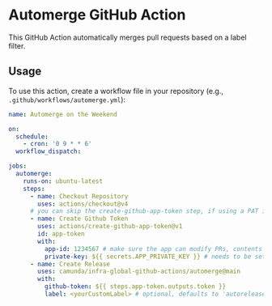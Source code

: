 # Automerge GitHub Action

This GitHub Action automatically merges pull requests based on a label filter.

## Usage

To use this action, create a workflow file in your repository (e.g., `.github/workflows/automerge.yml`):

```yaml
name: Automerge on the Weekend

on:
  schedule:
    - cron: '0 9 * * 6'
  workflow_dispatch:

jobs:
  automerge:
    runs-on: ubuntu-latest
    steps:
      - name: Checkout Repository
        uses: actions/checkout@v4
      # you can skip the create-github-app-token step, if using a PAT instead of a Github App
      - name: Create Github Token
        uses: actions/create-github-app-token@v1
        id: app-token
        with:
          app-id: 1234567 # make sure the app can modify PRs, contents and actions
          private-key: ${{ secrets.APP_PRIVATE_KEY }} # needs to be set on repo or orga level
      - name: Create Release
        uses: camunda/infra-global-github-actions/automerge@main
        with:
          github-token: ${{ steps.app-token.outputs.token }}
          label: <yourCustomLabel> # optional, defaults to 'autorelease: pending'
```
